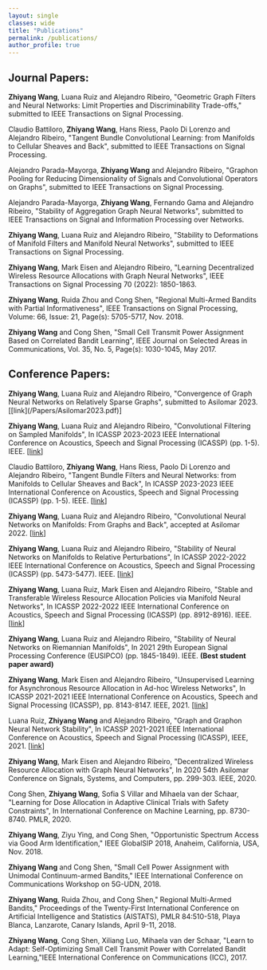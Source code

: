 ```yaml
---
layout: single
classes: wide
title: "Publications"
permalink: /publications/
author_profile: true
---
```



<h2>Journal Papers:</h2>
<b>Zhiyang Wang</b>, Luana Ruiz and  Alejandro Ribeiro, "Geometric Graph Filters and Neural Networks: Limit Properties and Discriminability Trade-offs," submitted to IEEE Transactions on Signal Processing. <br>

Claudio Battiloro, <b>Zhiyang Wang</b>, Hans Riess, Paolo Di Lorenzo and Alejandro Ribeiro, "Tangent Bundle Convolutional Learning: from Manifolds to Cellular Sheaves and Back", submitted to IEEE Transactions on Signal Processing. <br>

Alejandro Parada-Mayorga, <b>Zhiyang Wang</b> and  Alejandro Ribeiro, "Graphon Pooling for Reducing Dimensionality of Signals and Convolutional Operators on Graphs", submitted to IEEE Transactions on Signal Processing. <br>

Alejandro Parada-Mayorga, <b>Zhiyang Wang</b>, Fernando Gama and  Alejandro Ribeiro, "Stability of Aggregation Graph Neural Networks", submitted to IEEE Transactions on Signal and Information Processing over Networks. <br>

<b>Zhiyang Wang</b>, Luana Ruiz and  Alejandro Ribeiro, "Stability to Deformations of Manifold Filters and Manifold Neural Networks", submitted to IEEE Transactions on Signal Processing. <br>

<b>Zhiyang Wang</b>, Mark Eisen and  Alejandro Ribeiro, "Learning Decentralized Wireless Resource Allocations with Graph Neural Networks", IEEE Transactions on Signal Processing 70 (2022): 1850-1863. <br>

<b>Zhiyang Wang</b>, Ruida Zhou and Cong Shen, "Regional Multi-Armed Bandits with Partial Informativeness", IEEE Transactions on Signal Processing, Volume: 66, Issue: 21, Page(s): 5705-5717, Nov. 2018.<br>

<b>Zhiyang Wang</b> and Cong Shen, "Small Cell Transmit Power Assignment Based on Correlated Bandit Learning", IEEE Journal on Selected Areas in Communications, Vol. 35, No. 5, Page(s): 1030-1045, May 2017.


<h2>Conference Papers:</h2>
<b>Zhiyang Wang</b>, Luana Ruiz and Alejandro Ribeiro, "Convergence of Graph Neural Networks on Relatively Sparse Graphs", submitted to Asilomar 2023.  [[link](/Papers/Asilomar2023.pdf)]<br>

<b>Zhiyang Wang</b>, Luana Ruiz and Alejandro Ribeiro, "Convolutional Filtering on Sampled Manifolds", In ICASSP 2023-2023 IEEE International Conference on Acoustics, Speech and Signal Processing (ICASSP) (pp. 1-5). IEEE.  [[link](/Papers/sampledmanifolds.pdf)]<br>


Claudio Battiloro, <b>Zhiyang Wang</b>, Hans Riess, Paolo Di Lorenzo and Alejandro Ribeiro, "Tangent Bundle Filters and Neural Networks:  from Manifolds to Cellular Sheaves and Back", In ICASSP 2023-2023 IEEE International Conference on Acoustics, Speech and Signal Processing (ICASSP) (pp. 1-5). IEEE.  [[link](/Papers/VMNN_ICASSP.pdf)]<br>

<b>Zhiyang Wang</b>, Luana Ruiz and Alejandro Ribeiro, "Convolutional Neural Networks on Manifolds: From Graphs and Back", accepted at Asilomar 2022.  [[link](/Papers/convolution-asilomar2022.pdf)]<br>


<b>Zhiyang Wang</b>, Luana Ruiz and Alejandro Ribeiro, "Stability of Neural Networks on Manifolds to Relative Perturbations", In ICASSP 2022-2022 IEEE International Conference on Acoustics, Speech and Signal Processing (ICASSP) (pp. 5473-5477). IEEE.  [[link](/Papers/stability_ICASSP2022.pdf)]<br> 


<b>Zhiyang Wang</b>, Luana Ruiz, Mark Eisen and Alejandro Ribeiro, "Stable and Transferable Wireless Resource Allocation Policies via Manifold Neural Networks", In ICASSP 2022-2022 IEEE International Conference on Acoustics, Speech and Signal Processing (ICASSP) (pp. 8912-8916). IEEE.  [[link](/Papers/Stable-icassp2022.pdf)]<br>

<b>Zhiyang Wang</b>, Luana Ruiz and Alejandro Ribeiro, "Stability of Neural Networks on Riemannian Manifolds", In 2021 29th European Signal Processing Conference (EUSIPCO) (pp. 1845-1849). IEEE. <b>(Best student paper award)</b>

<b>Zhiyang Wang</b>, Mark Eisen and  Alejandro Ribeiro, "Unsupervised Learning for Asynchronous Resource Allocation in Ad-hoc Wireless Networks", In ICASSP 2021-2021 IEEE International Conference on Acoustics, Speech and Signal Processing (ICASSP), pp. 8143-8147. IEEE, 2021. [[link](/Papers/unsupervised-icassp21.pdf)]<br>

Luana Ruiz, <b>Zhiyang Wang</b> and Alejandro Ribeiro, "Graph and Graphon Neural Network Stability", In ICASSP 2021-2021 IEEE International Conference on Acoustics, Speech and Signal Processing (ICASSP), IEEE, 2021. [[link](/Papers/graphon-stability.pdf)]<br>

<b>Zhiyang Wang</b>, Mark Eisen and  Alejandro Ribeiro, "Decentralized Wireless Resource Allocation with Graph Neural Networks", In 2020 54th Asilomar Conference on Signals, Systems, and Computers, pp. 299-303. IEEE, 2020.<br>

Cong Shen, <b>Zhiyang Wang</b>, Sofia S Villar and Mihaela van der Schaar, "Learning for Dose Allocation in Adaptive Clinical Trials with Safety Constraints", In International Conference on Machine Learning, pp. 8730-8740. PMLR, 2020.<br>

<b>Zhiyang Wang</b>, Ziyu Ying, and Cong Shen, "Opportunistic Spectrum Access via Good Arm Identification," IEEE GlobalSIP 2018, Anaheim, California, USA, Nov. 2018.<br>

<b>Zhiyang Wang</b> and Cong Shen, "Small Cell Power Assignment with Unimodal Continuum-armed Bandits," IEEE International Conference on Communications Workshop on 5G-UDN, 2018.<br>

<b>Zhiyang Wang</b>, Ruida Zhou, and Cong Shen," Regional Multi-Armed Bandits," Proceedings of the Twenty-First International Conference on Artificial Intelligence and Statistics (AISTATS), PMLR 84:510-518, Playa Blanca, Lanzarote, Canary Islands, April 9-11, 2018.<br>

<b>Zhiyang Wang</b>, Cong Shen, Xiliang Luo, Mihaela van der Schaar, "Learn to Adapt: Self-Optimizing Small Cell Transmit Power with Correlated Bandit Learning,"IEEE International Conference on Communications (ICC), 2017.<br>


